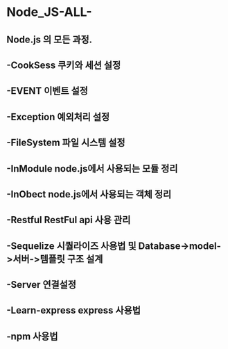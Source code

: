 # Node_JS-ALL-
## Node.js 의 모든 과정.   
## -CookSess 쿠키와 세션 설정  
## -EVENT 이벤트 설정   
## -Exception 예외처리 설정  
## -FileSystem 파일 시스템 설정  
## -InModule node.js에서 사용되는 모듈 정리   
## -InObect node.js에서 사용되는 객체 정리   
## -Restful RestFul api 사용 관리   
## -Sequelize 시퀄라이즈 사용법 및 Database->model->서버->템플릿 구조 설계  
## -Server 연결설정   
## -Learn-express express 사용법   
## -npm 사용법   
